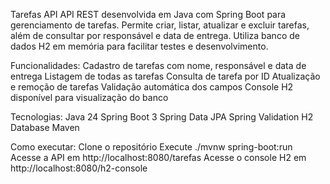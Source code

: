 Tarefas API
API REST desenvolvida em Java com Spring Boot para gerenciamento de tarefas. Permite criar, listar, atualizar e excluir tarefas, além de consultar por responsável e data de entrega. Utiliza banco de dados H2 em memória para facilitar testes e desenvolvimento.

Funcionalidades:
Cadastro de tarefas com nome, responsável e data de entrega
Listagem de todas as tarefas
Consulta de tarefa por ID
Atualização e remoção de tarefas
Validação automática dos campos
Console H2 disponível para visualização do banco

Tecnologias:
Java 24
Spring Boot 3
Spring Data JPA
Spring Validation
H2 Database
Maven

Como executar:
Clone o repositório
Execute ./mvnw spring-boot:run
Acesse a API em http://localhost:8080/tarefas
Acesse o console H2 em http://localhost:8080/h2-console
